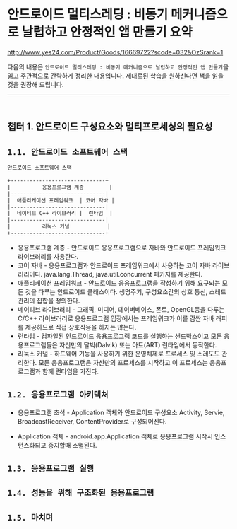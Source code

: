 # 안드로이드 멀티스레딩 : 비동기 메커니즘으로 날렵하고 안정적인 앱 만들기 요약

http://www.yes24.com/Product/Goods/16669722?scode=032&OzSrank=1

다음의 내용은 `안드로이드 멀티스레딩 : 비동기 메커니즘으로 날렵하고 안정적인 앱 만들기`을 읽고 주관적으로 간략하게 정리한 내용입니다. 제대로된 학습을 원하신다면 책을 읽을 것을 권장해 드립니다.

---

## <br>챕터 1. 안드로이드 구성요소와 멀티프로세싱의 필요성</br>

## `1.1. 안드로이드 소프트웨어 스택`

```txt
안드로이드 소프트웨어 스택

+------------------------------+
|          응용프로그램 계층        |
|------------------------------|
|  애플리케이션 프레임워크  | 코어 자바 |
|------------------------------|
|  네이티브 C++ 라이브러리 |  런타임  |
|------------------------------|
|          리눅스 커널            |
+------------------------------+
```

* 응용프로그램 계층 - 안드로이드 응용프로그램으로 자바와 안드로이드 프레임워크 라이브러리를 사용한다.
* 코어 자바 - 응용프로그램과 안드로이드 프레임워크에서 사용하는 코어 자바 라이브러리이다. java.lang.Thread, java.util.concurrent 패키지를 제공한다.
* 애플리케이션 프레임워크 - 안드로이드 응용프로그램을 작성하기 위해 요구되는 모든 것을 다루는 안드로이드 클래스이다. 생명주기, 구성요소간의 상호 통신, 스레드 관리의 집합을 정의한다.
* 네이티브 라이브러리 - 그래픽, 미디어, 데이버베이스, 폰트, OpenGL등을 다루는 C/C++ 라이브러리로 응용프로그램 입장에서는 프레임워크가 이를 감싼 자바 래퍼를 제공하므로 직접 상호작용을 하지는 않는다.
* 런타임 - 컴파일된 안드로이드 응용프로그램 코드를 실행하는 샌드박스이고 모든 응용프로그램들은 자신만의 달빅(Dalvik) 또는 아트(ART) 런타임에서 동작한다.
* 리눅스 커널 - 하드웨어 기능을 사용하기 위한 운영체제로 프로세스 및 스레도도 관리한다. 모든 응용프로그램은 자신만의 프로세스를 시작하고 이 프로세스는 응용프로그램과 함께 런타임을 가진다.

## `1.2. 응용프로그램 아키텍처`

* 응용프로그램 초석 - Application 객체와 안드로이드 구성요소 Activity, Servie, BroadcastReceiver, ContentProvider로 구성되어진다.

* Application 객체 - android.app.Application 객체로 응용프로그램 시작시 인스턴스화되고 중지할때 소멸된다.

## `1.3. 응용프로그램 실행`

## `1.4. 성능을 위해 구조화된 응용프로그램`

## `1.5. 마치며`